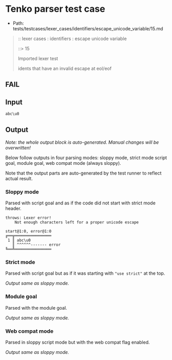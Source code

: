 # Tenko parser test case

- Path: tests/testcases/lexer_cases/identifiers/escape_unicode_variable/15.md

> :: lexer cases : identifiers : escape unicode variable
>
> ::> 15
>
> Imported lexer test
>
> idents that have an invalid escape at eol/eof

## FAIL

## Input

`````js
abc\u0
`````

## Output

_Note: the whole output block is auto-generated. Manual changes will be overwritten!_

Below follow outputs in four parsing modes: sloppy mode, strict mode script goal, module goal, web compat mode (always sloppy).

Note that the output parts are auto-generated by the test runner to reflect actual result.

### Sloppy mode

Parsed with script goal and as if the code did not start with strict mode header.

`````
throws: Lexer error!
    Not enough characters left for a proper unicode escape

start@1:0, error@1:0
╔══╦════════════════
 1 ║ abc\u0
   ║ ^^^^^^------- error
╚══╩════════════════

`````

### Strict mode

Parsed with script goal but as if it was starting with `"use strict"` at the top.

_Output same as sloppy mode._

### Module goal

Parsed with the module goal.

_Output same as sloppy mode._

### Web compat mode

Parsed in sloppy script mode but with the web compat flag enabled.

_Output same as sloppy mode._
